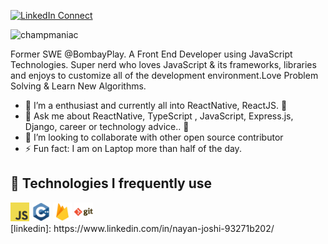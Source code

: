 [![LinkedIn Connect](https://img.shields.io/badge/LinkedIn-Connect-blue?style=for-the-badge&logo=linkedin)](https://www.linkedin.com/in/nayan-joshi-93271b202/)

<p align="left"> <img src="https://komarev.com/ghpvc/?username=champmaniac&label=Profile%20views&color=0e75b6&style=flat" alt="champmaniac" /> </p>

Former SWE @BombayPlay.
A Front End Developer using JavaScript Technologies. Super nerd who loves JavaScript
& its frameworks, libraries and enjoys to customize all of the development environment.Love Problem Solving & Learn New Algorithms.

- 🌱 I’m a enthusiast and currently all into ReactNative, ReactJS. 🧡
- 💬 Ask me about ReactNative, TypeScript , JavaScript, Express.js, Django, career or technology advice.. 🙌
- 👯 I’m looking to collaborate with other open source contributor
- ⚡ Fun fact: I am on Laptop more than half of the day.

## 🚀 Technologies I frequently use

<p>
<code><img height="30" src="https://raw.githubusercontent.com/github/explore/80688e429a7d4ef2fca1e82350fe8e3517d3494d/topics/javascript/javascript.png"></code>
<code><img height="30" src="https://raw.githubusercontent.com/github/explore/80688e429a7d4ef2fca1e82350fe8e3517d3494d/topics/cpp/cpp.png"></code>
<code><img height="30" src="https://raw.githubusercontent.com/github/explore/80688e429a7d4ef2fca1e82350fe8e3517d3494d/topics/firebase/firebase.png"></code>
<code><img height="30" src="https://raw.githubusercontent.com/github/explore/80688e429a7d4ef2fca1e82350fe8e3517d3494d/topics/git/git.png"></code> 
<Br>
[linkedin]: https://www.linkedin.com/in/nayan-joshi-93271b202/
